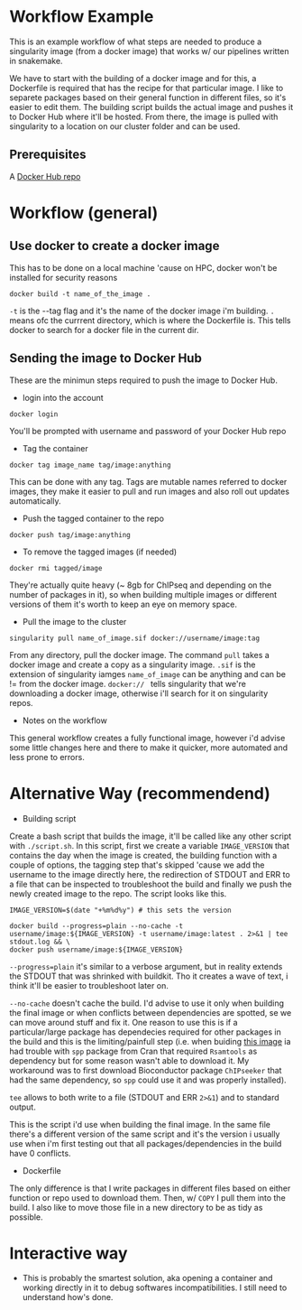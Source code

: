 # Workflow Example

This is an example workflow of what steps are needed to produce a singularity image (from a docker image) that works w/ our pipelines written in snakemake.

We have to start with the building of a docker image and for this, a Dockerfile is required that has the recipe for that particular image. I like to separete packages based on their general function in different files, so it's easier to edit them. The building script builds the actual image and pushes it to Docker Hub where it'll be hosted. From there, the image is pulled with singularity to a location on our cluster folder and can be used.

## Prerequisites

A [Docker Hub repo](https://www.docker.com/)

# Workflow (general)

## Use docker to create a docker image

This has to be done on a local machine 'cause on HPC, docker won't be installed for security reasons

```
docker build -t name_of_the_image . 
```

`-t` is the --tag flag and it's the name of the docker image i'm building. `.` means ofc the currrent directory, which is where the Dockerfile is. This tells docker to search for a docker file in the current dir.

## Sending the image to Docker Hub

These are the minimun steps required to push the image to Docker Hub.

* login into the account

```
docker login
``` 

You'll be prompted with username and password of your Docker Hub repo

* Tag the container

```
docker tag image_name tag/image:anything
``` 

This can be done with any tag. Tags are mutable names referred to docker images, they make it easier to pull and run images and also roll out updates automatically.

* Push the tagged container to the repo

```
docker push tag/image:anything
``` 

* To remove the tagged images (if needed)

```
docker rmi tagged/image
``` 

They're actually quite heavy (~ 8gb for ChIPseq and depending on the number of packages in it), so when building multiple images or different versions of them it's worth to keep an eye on memory space.

* Pull the image to the cluster

```
singularity pull name_of_image.sif docker://username/image:tag
```
From any directory, pull the docker image. The command `pull` takes a docker image and create a copy as a singularity image. `.sif` is the extension of singularity iamges `name_of_image` can be anything and can be != from the docker image. `docker:// ` tells singularity that we're downloading a docker image, otherwise i'll search for it on singularity repos.

* Notes on the workflow

This general workflow creates a fully functional image, however i'd advise some little changes here and there to make it quicker, more automated and less prone to errors.

# Alternative Way (recommendend)

* Building script

Create a bash script that builds the image, it'll be called like any other script with `./script.sh`. In this script, first we create a variable `IMAGE_VERSION` that contains the day when the image is created, the building function with a couple of options, the tagging step that's skipped 'cause we add the username to the image directly here, the redirection of STDOUT and ERR to a file that can be inspected to troubleshoot the build and finally we push the newly created image to the repo. The script looks like this.

```
IMAGE_VERSION=$(date "+%m%d%y") # this sets the version

docker build --progress=plain --no-cache -t username/image:${IMAGE_VERSION} -t username/image:latest . 2>&1 | tee stdout.log && \
docker push username/image:${IMAGE_VERSION}

```

`--progress=plain` it's similar to a verbose argument, but in reality extends the STDOUT that was shrinked with buildkit. Tho it creates a wave of text, i think it'll be easier to troubleshoot later on.  

`--no-cache` doesn't cache the build. I'd advise to use it only when building the final image or when conflicts between dependencies are spotted, se we can move around stuff and fix it. One reason to use this is if a particular/large package has dependecies required for other packages in the build and this is the limiting/painfull step (i.e. when buiding [this image](https://github.com/AndreaMariani-AM/Docker/tree/main/ChIPseq-snakemake) ia had trouble with `spp` package from Cran that required `Rsamtools` as dependency but for some reason wasn't able to download it. My workaround was to first download Bioconductor package `ChIPseeker` that had the same dependency, so `spp` could use it and was properly installed).  

`tee` allows to both write to a file (STDOUT and ERR `2>&1`) and to standard output.

This is the script i'd use when building the final image. In the same file there's a different version of the same script and it's the version i usually use when i'm first testing out that all packages/dependencies in the build have 0 conflicts.

* Dockerfile

The only difference is that I write packages in different files based on either function or repo used to download them. Then, w/ `COPY` I pull them into the build. I also like to move those file in a new directory to be as tidy as possible.


# Interactive way

* This is probably the smartest solution, aka opening a container and working directly in it to debug softwares incompatibilities. I still need to understand how's done.